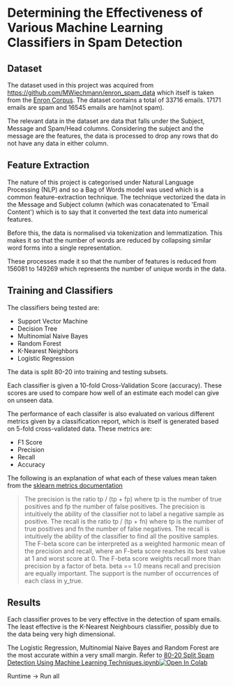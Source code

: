 # Determining the Effectiveness of Various Machine Learning Classifiers in Spam Detection

## Dataset
The dataset used in this project was acquired from https://github.com/MWiechmann/enron_spam_data which itself is taken from the [Enron Corpus](https://www2.aueb.gr/users/ion/data/enron-spam/readme.txt).
The dataset contains a total of 33716 emails. 17171 emails are spam and 16545 emails are ham(not spam). 

The relevant data in the dataset are data that falls under the Subject, Message and Spam/Head columns. Considering the subject and the message are the features, the data is processed to drop any rows that do not have any data in either column.

## Feature Extraction

The nature of this project is categorised under Natural Language Processing (NLP) and so a Bag of Words model was used which is a common feature-extraction technique. The technique vectorized the data in the Message and Subject column (which was conacatenated to 'Email Content') which is to say that it converted the text data into numerical features. 

Before this, the data is normalised via tokenization and lemmatization. This makes it so that the number of words are reduced by collapsing similar word forms into a single representation.

These processes made it so that the number of features is reduced from 156081 to 149269 which represents the number of unique words in the data.

## Training and Classifiers

The classifiers being tested are:
- Support Vector Machine
- Decision Tree
- Multinomial Naive Bayes
- Random Forest
- K-Nearest Neighbors
- Logistic Regression

The data is split 80-20 into training and testing subsets.

Each classifier is given a 10-fold Cross-Validation Score (accuracy). These scores are used to compare how well of an estimate each model can give on unseen data.

The performance of each classifer is also evaluated on various different metrics given by a classification report, which is itself is generated based on 5-fold cross-validated data.
These metrics are:
- F1 Score
- Precision
- Recall
- Accuracy

The following is an explanation of what each of these values mean taken from the [sklearn metrics documentation](https://scikit-learn.org/stable/modules/generated/sklearn.metrics.precision_recall_fscothere_support.html#sklearn.metrics.precision_recall_fscore_support)

> The precision is the ratio tp / (tp + fp) where tp is the number of true positives and fp the number of false positives. The precision is intuitively the ability of the classifier not to label a negative sample as positive.
> The recall is the ratio tp / (tp + fn) where tp is the number of true positives and fn the number of false negatives. The recall is intuitively the ability of the classifier to find all the positive samples.
> The F-beta score can be interpreted as a weighted harmonic mean of the precision and recall, where an F-beta score reaches its best value at 1 and worst score at 0.
> The F-beta score weights recall more than precision by a factor of beta. beta == 1.0 means recall and precision are equally important.
> The support is the number of occurrences of each class in y_true.

## Results



Each classifier proves to be very effective in the detection of spam emails. The least effective is the K-Nearest Neighbours classifier, possibly due to the data being very high dimensional.

The Logistic Regression, Multinomial Naive Bayes and Random Forest are the most accurate within a very small margin. Refer to [80-20 Split Spam Detection Using Machine Learning Techniques.ipynb](https://github.com/khadir786/phishing_ml/blob/main/80-20%20Split%20Spam%20Detection%20Using%20Machine%20Learning%20Techniques.ipynb)[![Open In Colab](https://colab.research.google.com/assets/colab-badge.svg)](https://colab.research.google.com/drive/1wvQqRc9Bt7wryJtg4ZgpmIobDZ46Lil3?usp=sharing)

Runtime -> Run all




